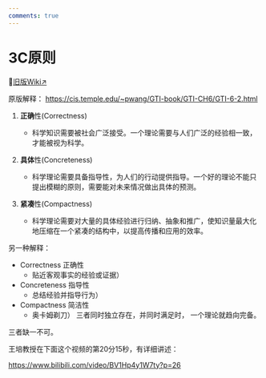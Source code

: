 ```yaml
---
comments: true
---
```


# 3C原则

🔗[旧版Wiki↗](http://agi-society.cn/wiki/index.php/3C%E5%8E%9F%E5%88%99)

原版解释： <https://cis.temple.edu/~pwang/GTI-book/GTI-CH6/GTI-6-2.html>

1. **正确**性(Correctness)
    - 科学知识需要被社会广泛接受。一个理论需要与人们广泛的经验相一致，才能被视为科学。

2. **具体**性(Concreteness)
    - 科学理论需要具备指导性，为人们的行动提供指导。一个好的理论不能只提出模糊的原则，需要能对未来情况做出具体的预测。

3. **紧凑**性(Compactness)
    - 科学理论需要对大量的具体经验进行归纳、抽象和推广，使知识量最大化地压缩在一个紧凑的结构中，以提高传播和应用的效率。

另一种解释：

- Correctness 正确性
    - 贴近客观事实的经验或证据）
- Concreteness 指导性
    - 总结经验并指导行为）
- Compactness 简洁性
    - 奥卡姆剃刀）
三者同时独立存在，并同时满足时， 一个理论就趋向完备。

三者缺一不可。

王培教授在下面这个视频的第20分15秒，有详细讲述：

<https://www.bilibili.com/video/BV1Hp4y1W7ty?p=26>

